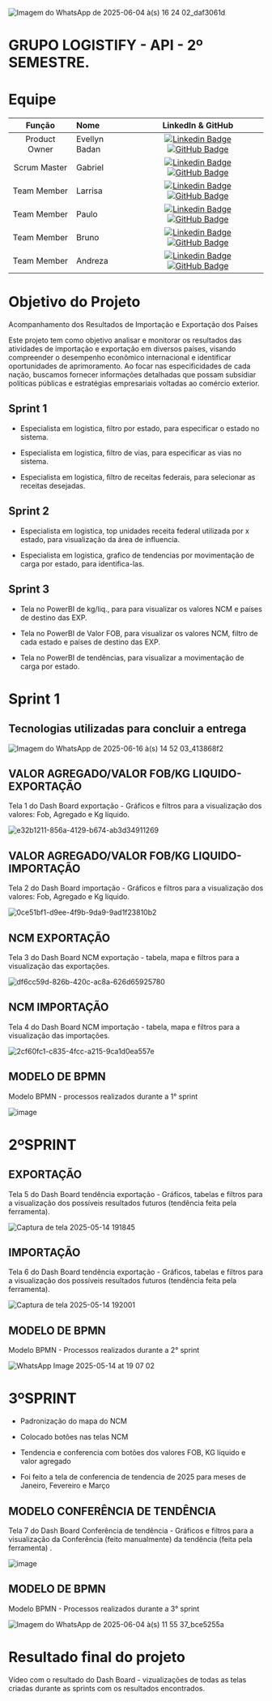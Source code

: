 


![Imagem do WhatsApp de 2025-06-04 à(s) 16 24 02_daf3061d](https://github.com/user-attachments/assets/e6456579-8647-47c2-97bf-148c61815ad2)  



# GRUPO LOGISTIFY - API - 2º SEMESTRE.

# Equipe
|    Função     | Nome                                  |                                                                                                                                                      LinkedIn & GitHub                                                                                                                                                      |
| :-----------: | :------------------------------------ | :-------------------------------------------------------------------------------------------------------------------------------------------------------------------------------------------------------------------------------------------------------------------------------------------------------------------------: |
| Product Owner |   Evellyn Badan       |     [![Linkedin Badge](https://img.shields.io/badge/Linkedin-blue?style=flat-square&logo=Linkedin&logoColor=white)](https://www.linkedin.com/in/evellyn-badan-383a88285?utm_source=share&utm_campaign=share_via&utm_content=profile&utm_medium=ios_app) [![GitHub Badge](https://img.shields.io/badge/GitHub-111217?style=flat-square&logo=github&logoColor=white)](https://github.com/BadanBADAN)              |
| Scrum Master  | Gabriel |      [![Linkedin Badge](https://img.shields.io/badge/Linkedin-blue?style=flat-square&logo=Linkedin&logoColor=white)]([https://www.linkedin.com/in/mariagabrielareis/](https://www.linkedin.com/in/gabriel-alves-3b5aba1ba?utm_source=share&utm_campaign=share_via&utm_content=profile&utm_medium=android_app)) [![GitHub Badge](https://img.shields.io/badge/GitHub-111217?style=flat-square&logo=github&logoColor=white)](https://github.com/gabrieltn16)     |
| Team Member   | Larrisa              |         [![Linkedin Badge](https://img.shields.io/badge/Linkedin-blue?style=flat-square&logo=Linkedin&logoColor=white)](https://www.linkedin.com/in/larissa-alves-422a10213?utm_source=share&utm_campaign=share_via&utm_content=profile&utm_medium=android_app) [![GitHub Badge](https://img.shields.io/badge/GitHub-111217?style=flat-square&logo=github&logoColor=white)](https://github.com/Larih13)        |
|  Team Member  | Paulo                 |         [![Linkedin Badge](https://img.shields.io/badge/Linkedin-blue?style=flat-square&logo=Linkedin&logoColor=white)](https://www.linkedin.com/in/paulo-henrique-b21680306?utm_source=share&utm_campaign=share_via&utm_content=profile&utm_medium=ios_app) [![GitHub Badge](https://img.shields.io/badge/GitHub-111217?style=flat-square&logo=github&logoColor=white)](https://github.com/Paulo0805)        |
|  Team Member  | Bruno                 |   [![Linkedin Badge](https://img.shields.io/badge/Linkedin-blue?style=flat-square&logo=Linkedin&logoColor=white)](https://www.linkedin.com/in/bruno-della-corte-4a792233a/)[![GitHub Badge](https://img.shields.io/badge/GitHub-111217?style=flat-square&logo=github&logoColor=white)](https://github.com/Bruno2811)   |
|  Team Member  | Andreza                 |   [![Linkedin Badge](https://img.shields.io/badge/Linkedin-blue?style=flat-square&logo=Linkedin&logoColor=white)](https://www.linkedin.com/in/andreza-maria-4a6625277?utm_source=share&utm_campaign=share_via&utm_content=profile&utm_medium=android_app) [![GitHub Badge](https://img.shields.io/badge/GitHub-111217?style=flat-square&logo=github&logoColor=white)](https://github.com/ANDREZA154)   |

# Objetivo do Projeto

 Acompanhamento dos Resultados de Importação e Exportação dos Países

Este projeto tem como objetivo analisar e monitorar os resultados das atividades de importação e exportação em diversos países, visando compreender o desempenho econômico internacional e identificar oportunidades de aprimoramento. Ao focar nas especificidades de cada nação, buscamos fornecer informações detalhadas que possam subsidiar políticas públicas e estratégias empresariais voltadas ao comércio exterior.

## Sprint 1
* Especialista em logistica, filtro por estado, para especificar o estado no sistema.

* Especialista em logistica, filtro de vias, para especificar as vias no sistema.

* Especialista em logistica, filtro de receitas federais, para selecionar as receitas desejadas.


## Sprint 2
* Especialista em logistica,  top unidades receita federal utilizada por x estado, para visualização da área de influencia.

* Especialista em logistica,  grafico de tendencias por movimentação de carga por estado, para identifica-las.

      
## Sprint 3
* Tela no PowerBI de kg/liq., para para visualizar os valores NCM e países de destino das EXP.

* Tela no PowerBI de Valor FOB, para visualizar os valores NCM, filtro de cada estado e países de destino das EXP.

* Tela no PowerBI de tendências, para visualizar a movimentação de carga por estado.

# Sprint 1


## Tecnologias utilizadas para concluir a entrega
![Imagem do WhatsApp de 2025-06-16 à(s) 14 52 03_413868f2](https://github.com/user-attachments/assets/ac73ecb5-3ad8-45fc-bc6d-030ef85f2315)






## VALOR AGREGADO/VALOR FOB/KG LIQUIDO- EXPORTAÇÃO
Tela 1 do Dash Board exportação -  Gráficos e filtros para a visualização dos valores: Fob, Agregado e Kg líquido.

   
![e32b1211-856a-4129-b674-ab3d34911269](https://github.com/user-attachments/assets/dc295d22-a6d0-4e67-b459-6c0d694bfd2f)

## VALOR AGREGADO/VALOR FOB/KG LIQUIDO-IMPORTAÇÃO

Tela 2 do Dash Board importação -  Gráficos e filtros para a visualização dos valores: Fob, Agregado e Kg líquido.

![0ce51bf1-d9ee-4f9b-9da9-9ad1f23810b2](https://github.com/user-attachments/assets/3d430405-308a-45e6-9f67-09147d02da44)




## NCM EXPORTAÇÃO

 Tela 3 do Dash Board NCM exportação - tabela, mapa e filtros para a visualização das exportações.

![df6cc59d-826b-420c-ac8a-626d65925780](https://github.com/user-attachments/assets/e839090d-7254-4c67-b1ef-dd02782bcf48)




## NCM IMPORTAÇÃO

Tela 4 do Dash Board NCM importação - tabela, mapa e filtros para a visualização das importações.

![2cf60fc1-c835-4fcc-a215-9ca1d0ea557e](https://github.com/user-attachments/assets/eaea77e9-e82a-44be-b8df-fb55a25fb815)





## MODELO DE BPMN

 Modelo BPMN - processos realizados durante a 1° sprint

![image](https://github.com/user-attachments/assets/01ac6fd3-9ae1-49a3-a9c6-a3f65c1b66b0)



# 2ºSPRINT

## EXPORTAÇÃO

Tela 5 do Dash Board tendência exportação - Gráficos, tabelas e filtros para a visualização dos possíveis resultados futuros (tendência feita pela ferramenta).

![Captura de tela 2025-05-14 191845](https://github.com/user-attachments/assets/a3a510c6-2758-456e-8a9b-75f1da7cac87)




## IMPORTAÇÃO

Tela 6 do Dash Board tendência exportação - Gráficos, tabelas e filtros para a visualização dos possíveis resultados futuros (tendência feita pela ferramenta).

![Captura de tela 2025-05-14 192001](https://github.com/user-attachments/assets/db516a17-864a-444a-b456-c82c06cadf96)




## MODELO DE BPMN

Modelo BPMN - Processos realizados durante a 2° sprint

![WhatsApp Image 2025-05-14 at 19 07 02](https://github.com/user-attachments/assets/5b5165cc-cfd6-4c6a-8b76-b764805cab5e)







# 3ºSPRINT


 * Padronização do mapa do NCM

 * Colocado botões nas telas NCM

 * Tendencia e conferencia com botões dos valores FOB, KG líquido e valor agregado

 * Foi feito a tela de conferencia de tendencia de 2025 para meses de Janeiro, Fevereiro e Março


## MODELO CONFERÊNCIA DE TENDÊNCIA 

Tela 7 do Dash Board Conferência de tendência - Gráficos e filtros para a visualização da Conferência (feito manualmente) da tendência (feita pela ferramenta) .

![image](https://github.com/user-attachments/assets/eb5bd6e3-e51a-46d0-8557-c8752161dece)




## MODELO DE BPMN

Modelo BPMN - Processos realizados durante a 3° sprint

![Imagem do WhatsApp de 2025-06-04 à(s) 11 55 37_bce5255a](https://github.com/user-attachments/assets/afb8142e-4198-49f7-a009-08510089b158)


# Resultado final do projeto

 Vídeo com o resultado do Dash Board - vizualizações de todas as telas criadas durante as sprints com os resultados encontrados.













